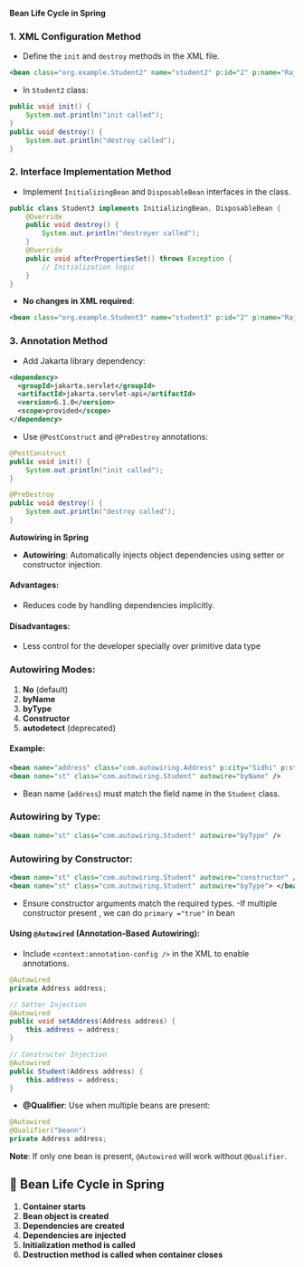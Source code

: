 **Bean Life Cycle in Spring**
 

### 1. **XML Configuration Method**

  - Define the `init` and `destroy` methods in the XML file.
```xml
<bean class="org.example.Student2" name="student2" p:id="2" p:name="Raja" init-method="init" destroy-method="destroy" />
```

  - In `Student2` class:
``` java
public void init() {
    System.out.println("init called");
}
public void destroy() {
    System.out.println("destroy called");
}
```

### 2. **Interface Implementation Method**

  - Implement `InitializingBean` and `DisposableBean` interfaces in the class.
```java
public class Student3 implements InitializingBean, DisposableBean {
    @Override
    public void destroy() {
        System.out.println("destroyer called");
    }
    @Override
    public void afterPropertiesSet() throws Exception {
        // Initialization logic
    }
}
```

  - **No changes in XML required**:
```xml
<bean class="org.example.Student3" name="student3" p:id="2" p:name="Raja" />
```

### 3. **Annotation Method**

  - Add Jakarta library dependency:
```xml
<dependency>
  <groupId>jakarta.servlet</groupId>
  <artifactId>jakarta.servlet-api</artifactId>
  <version>6.1.0</version>
  <scope>provided</scope>
</dependency>
```

  - Use `@PostConstruct` and `@PreDestroy` annotations:
```java
@PostConstruct
public void init() {
    System.out.println("init called");
}

@PreDestroy
public void destroy() {
    System.out.println("destroy called");
}
```

 
**Autowiring in Spring**
 

  - **Autowiring**: Automatically injects object dependencies using setter or constructor injection.
#### Advantages:

  - Reduces code by handling dependencies implicitly.
#### Disadvantages:

  - Less control for the developer specially over primitive data type
### Autowiring Modes:

  1. **No** (default)
  2. **byName**
  3. **byType**
  4. **Constructor**
  5. **autodetect** (deprecated)
#### Example:

```xml
<bean name="address" class="com.autowiring.Address" p:city="Sidhi" p:state="MP" />
<bean name="st" class="com.autowiring.Student" autowire="byName" />
```

  - Bean name (`address`) must match the field name in the `Student` class.
### Autowiring by Type:

```xml
<bean name="st" class="com.autowiring.Student" autowire="byType" />
```

### Autowiring by Constructor:

```xml
<bean name="st" class="com.autowiring.Student" autowire="constructor" />
<bean name="st" class="com.autowiring.Student" autowire="byType"> </bean>

```
- Ensure constructor arguments match the required types.
-If multiple constructor present , we can do `primary ="true"` in bean

#### Using `@Autowired` (Annotation-Based Autowiring):

  - Include `<context:annotation-config />` in the XML to enable annotations.
``` java
@Autowired
private Address address;

// Setter Injection
@Autowired
public void setAddress(Address address) {
    this.address = address;
}

// Constructor Injection
@Autowired
public Student(Address address) {
    this.address = address;
}
```

  - **@Qualifier**: Use when multiple beans are present:
``` java
@Autowired
@Qualifier("beann")
private Address address;
```
**Note**: If only one bean is present, `@Autowired` will work without `@Qualifier`.


## 🌱 Bean Life Cycle in Spring

1. **Container starts**
2. **Bean object is created**
3. **Dependencies are created**
4. **Dependencies are injected**
5. **Initialization method is called**
6. **Destruction method is called when container closes**


